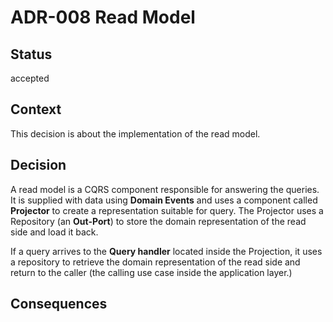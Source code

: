 # ADR-008 Read Model

## Status

accepted

## Context

This decision is about the implementation of the read model.

## Decision

A read model is a CQRS component responsible for answering the queries. It is supplied with data using
**Domain Events** and uses a component called **Projector** to create a representation suitable for query.
The Projector uses a Repository (an **Out-Port**) to store the domain representation of the read side and load it back.

If a query arrives to the **Query handler** located inside the Projection, it uses a repository to retrieve
the domain representation of the read side and return to the caller (the calling use case inside the 
application layer.)

## Consequences

